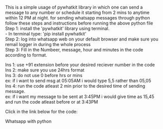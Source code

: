 
This is a simple usage of pywhatkit library in which one can send a message to any number or schedule it starting from 2 mins to anytime within 12 PM at night. 
for sending whatsapp messages through python follow these steps and instructions before running the above python file<br>
Step 1: install the 'pywhatkit' library using terminal.<br>
        - In terminal type: 'pip install pywhatkit'<br>
Step 2: log into whatsapp web on your default browser and make sure you remail logger in during the whole process<br>
Step 3: Fill in the Numbeer, message, hour and minutes in the code according to format.<br>

Ins 1: use +91 extension before your desired reciever number in the code<br>
Ins 2: make sure you use 24hrs format<br>
Ins 3: do not use 0 before hrs or mins <br>
      ex: if i want to send msg at 05:05AM i would type 5,5 rather than 05,05<br>
Ins 4: run the code atleast 2 min prior to the desired time of sending message.<br>
      ex: if i want my message to be sent at 3:45PM i would give time as 15,45 and run the code atleast before or at 3:43PM<br>

Click in the link below for the code:

<a herf="https://github.com/Py-geeks/Whatsapp-using-python">Whatsapp with python</a>

